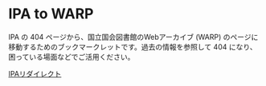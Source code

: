 # IPA to WARP
IPA の 404 ページから、国立国会図書館のWebアーカイブ (WARP) のページに移動するためのブックマークレットです。過去の情報を参照して 404 になり、困っている場面などでご活用ください。

<a href="javascript:(function(){var currentUrl=location.href;var newUrl=currentUrl.replace(/^(?:https?:\/\/)?(?:[^@\n]+@)?(?:www\.)?([^:\/\n]+)/, 'https://warp.ndl.go.jp/info:ndljp/pid/12446699/www.ipa.go.jp');window.location.href=newUrl;})();">IPAリダイレクト</a>


